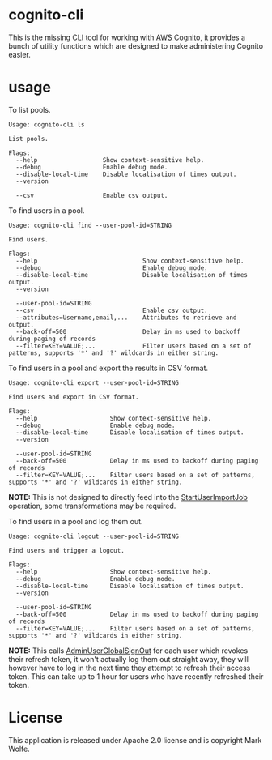 # cognito-cli

This is the missing CLI tool for working with [AWS Cognito](https://aws.amazon.com/cognito), it provides a bunch of utility functions which are designed to make administering Cognito easier.

# usage

To list pools.

```
Usage: cognito-cli ls

List pools.

Flags:
  --help                  Show context-sensitive help.
  --debug                 Enable debug mode.
  --disable-local-time    Disable localisation of times output.
  --version

  --csv                   Enable csv output.

```

To find users in a pool.

```
Usage: cognito-cli find --user-pool-id=STRING

Find users.

Flags:
  --help                             Show context-sensitive help.
  --debug                            Enable debug mode.
  --disable-local-time               Disable localisation of times output.
  --version

  --user-pool-id=STRING
  --csv                              Enable csv output.
  --attributes=Username,email,...    Attributes to retrieve and output.
  --back-off=500                     Delay in ms used to backoff during paging of records
  --filter=KEY=VALUE;...             Filter users based on a set of patterns, supports '*' and '?' wildcards in either string.

```

To find users in a pool and export the results in CSV format.

```
Usage: cognito-cli export --user-pool-id=STRING

Find users and export in CSV format.

Flags:
  --help                    Show context-sensitive help.
  --debug                   Enable debug mode.
  --disable-local-time      Disable localisation of times output.
  --version

  --user-pool-id=STRING
  --back-off=500            Delay in ms used to backoff during paging of records
  --filter=KEY=VALUE;...    Filter users based on a set of patterns, supports '*' and '?' wildcards in either string.

```

**NOTE:** This is not designed to directly feed into the [StartUserImportJob](https://docs.aws.amazon.com/cognito-user-identity-pools/latest/APIReference/API_StartUserImportJob.html) operation, some transformations may be required.

To find users in a pool and log them out.

```
Usage: cognito-cli logout --user-pool-id=STRING

Find users and trigger a logout.

Flags:
  --help                    Show context-sensitive help.
  --debug                   Enable debug mode.
  --disable-local-time      Disable localisation of times output.
  --version

  --user-pool-id=STRING
  --back-off=500            Delay in ms used to backoff during paging of records
  --filter=KEY=VALUE;...    Filter users based on a set of patterns, supports '*' and '?' wildcards in either string.

```

**NOTE:** This calls [AdminUserGlobalSignOut](https://docs.aws.amazon.com/cognito-user-identity-pools/latest/APIReference/API_AdminUserGlobalSignOut.html) for each user which revokes their refresh token, it won't actually log them out straight away, they will however have to log in the next time they attempt to refresh their access token. This can take up to 1 hour for users who have recently refreshed their token.

# License

This application is released under Apache 2.0 license and is copyright Mark Wolfe.